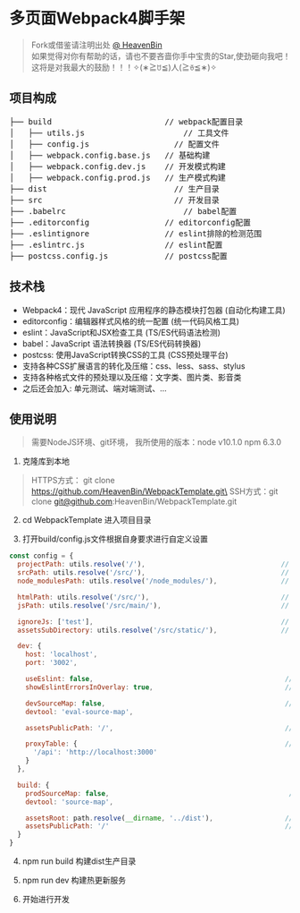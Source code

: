 
# 多页面Webpack4脚手架

> Fork或借鉴请注明出处 [@ HeavenBin](https://github.com/HeavenBin/WebpackTemplate)  
> 如果觉得对你有帮助的话，请也不要吝啬你手中宝贵的Star,使劲砸向我吧！   
> 这将是对我最大的鼓励！！！✧(∗≧ꇴ≦)人(≧ꈊ≦∗)✧

## 项目构成
<pre>
├── build                        // webpack配置目录
│   ├── utils.js     		         // 工具文件
│   ├── config.js     		       // 配置文件
│   ├── webpack.config.base.js   // 基础构建
│   ├── webpack.config.dev.js    // 开发模式构建
│   ├── webpack.config.prod.js   // 生产模式构建
├── dist               		       // 生产目录
├── src                		       // 开发目录
├── .babelrc                		 // babel配置
├── .editorconfig                // editorconfig配置
├── .eslintignore                // eslint排除的检测范围
├── .eslintrc.js                 // eslint配置
├── postcss.config.js            // postcss配置
</pre>

## 技术栈
+ Webpack4：现代 JavaScript 应用程序的静态模块打包器  (自动化构建工具)
+ editorconfig：编辑器样式风格的统一配置             (统一代码风格工具)
+ eslint：JavaScript和JSX检查工具                  (TS/ES代码语法检测)
+ babel：JavaScript 语法转换器                     (TS/ES代码转换器)
+ postcss: 使用JavaScript转换CSS的工具              (CSS预处理平台)
+ 支持各种CSS扩展语言的转化及压缩：css、less、sass、stylus
+ 支持各种格式文件的预处理以及压缩：文字类、图片类、影音类
+ 之后还会加入: 单元测试、端对端测试、...

## 使用说明
> 需要NodeJS环境、git环境，
> 我所使用的版本：node v10.1.0 npm 6.3.0
1. 克隆库到本地
> HTTPS方式： git clone https://github.com/HeavenBin/WebpackTemplate.git\
> SSH方式：git clone git@github.com:HeavenBin/WebpackTemplate.git

2. cd WebpackTemplate 进入项目目录

3. 打开build/config.js文件根据自身要求进行自定义设置
```javascript
const config = {
  projectPath: utils.resolve('/'),                                  // 项目根目录
  srcPath: utils.resolve('/src/'),                                  // 源文件目录
  node_modulesPath: utils.resolve('/node_modules/'),                // node_modules目录

  htmlPath: utils.resolve('/src/'),                                 // HTML目录
  jsPath: utils.resolve('/src/main/'),                              // JS目录

  ignoreJs: ['test'],                                               // 没有入口js文件的html名
  assetsSubDirectory: utils.resolve('/src/static/'),                // 静态资源目录(不处理的第三方代码)

  dev: {
    host: 'localhost',
    port: '3002',

    useEslint: false,                                                // 是否使用ESlint
    showEslintErrorsInOverlay: true,                                 // 设置为true，ESlint-loader将始终返回警告。

    devSourceMap: false,                                             // 是否开启SourceMap
    devtool: 'eval-source-map',

    assetsPublicPath: '/',                                           // 相对于服务器根目录的路径，用于加载资源。

    proxyTable: {                                                    // proxy代理
      '/api': 'http://localhost:3000'
    }
  },

  build: {
    prodSourceMap: false,                                             // 是否开启SourcMap
    devtool: 'source-map',

    assetsRoot: path.resolve(__dirname, '../dist'),                  // 构建根目录
    assetsPublicPath: '/'                                            // 相对于服务器根目录的路径，用于加载构建好的资源。
  }
}
```
4. npm run build 构建dist生产目录

5. npm run dev   构建热更新服务

6. 开始进行开发
